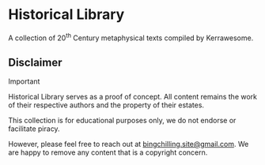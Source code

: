 # Historical Library
A collection of 20<sup>th</sup> Century metaphysical texts compiled by Kerrawesome.

## Disclaimer

>[!IMPORTANT]
>Historical Library serves as a proof of concept. All content remains the work of their respective authors and the property of their estates.
>
>This collection is for educational purposes only, we do not endorse or facilitate piracy. 
>
>However, please feel free to reach out at [bingchilling.site@gmail.com](mailto:bingchilling.site@gmail.com). We are happy to remove any content that is a copyright concern.
